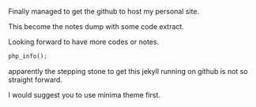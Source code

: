 Finally managed to get the github to host my personal site.

This become the notes dump with some code extract.

Looking forward to have more codes or notes.

```php
php_info();
```

apparently the stepping stone to get this jekyll running on github is not so straight forward.

I would suggest you to use minima theme first.

